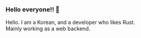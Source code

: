 ### Hello everyone!! 👋

Hello. I am a Korean, and a developer who likes Rust.  
Mainly working as a web backend.
